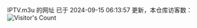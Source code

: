 IPTV.m3u 的网址 已于 2024-09-15 06:13:57 更新，本仓库访客数：![Visitor's Count](https://profile-counter.glitch.me/hero1898_tv/count.svg)
